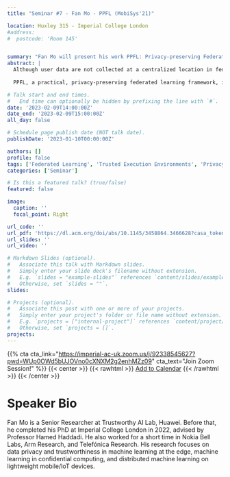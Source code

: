 ```yaml
---
title: "Seminar #7 - Fan Mo - PPFL (MobiSys'21)"

location: Huxley 315 - Imperial College London
#address:
#  postcode: 'Room 145'


summary: "Fan Mo will present his work PPFL: Privacy-preserving Federated Learning with Trusted Execution Environments (MobiSys'21)"
abstract: |
  Although user data are not collected at a centralized location in federated learning (FL), adversaries can still execute various types of privacy attacks to retrieve sensitive information from the FL model parameters themselves, thus breaking the initial privacy promises behind FL.
  
  PPFL, a practical, privacy-preserving federated learning framework, is proposed to protect clients’ private information against known privacy-related attacks. PPFL adopts greedy layer-wise FL training and updates layers always inside Trusted Execution Environments (TEEs) at both server and clients. We implemented PPFL with mobile-like TEE (i.e., TrustZone) and server-like TEE (i.e., Intel SGX) and empirically tested its performance. For the first time, we showed the possibility of fully guaranteeing privacy and achieving comparable ML model utility with regular end-to-end FL, without significant communication and system overhead.

# Talk start and end times.
#   End time can optionally be hidden by prefixing the line with `#`.
date: '2023-02-09T14:00:00Z'
date_end: '2023-02-09T15:00:00Z'
all_day: false

# Schedule page publish date (NOT talk date).
publishDate: '2023-01-10T00:00:00Z'

authors: []
profile: false
tags: ['Federated Learning', 'Trusted Execution Environments', 'Privacy', 'Intel SGX', 'Adversarial Attacks']
categories: ['Seminar']

# Is this a featured talk? (true/false)
featured: false

image:
  caption: ''
  focal_point: Right

url_code: ''
url_pdf: 'https://dl.acm.org/doi/abs/10.1145/3458864.3466628?casa_token=J6ja1oF8qmoAAAAA:UA_3MRt-a66Q98kNg5-gEL_KdNBlLVNupGoV3nE89NvuSKuaP45Y6App8OzGztUP1R7iQ4zGcq2yHQ'
url_slides: ''
url_video: ''

# Markdown Slides (optional).
#   Associate this talk with Markdown slides.
#   Simply enter your slide deck's filename without extension.
#   E.g. `slides = "example-slides"` references `content/slides/example-slides.md`.
#   Otherwise, set `slides = ""`.
slides:

# Projects (optional).
#   Associate this post with one or more of your projects.
#   Simply enter your project's folder or file name without extension.
#   E.g. `projects = ["internal-project"]` references `content/project/deep-learning/index.md`.
#   Otherwise, set `projects = []`.
projects:
---
```


{{% cta cta_link="https://imperial-ac-uk.zoom.us/j/92338545627?pwd=WUp0OWd5bUJOVno0cXNXM2g2enhMZz09" cta_text="Join Zoom Session!" %}}
{{< center >}}
{{< rawhtml >}}
<a title="Add to Calendar" class="addeventatc" data-id="wM15912240" href="https://www.addevent.com/event/wM15912240" target="_blank">Add to Calendar</a>
	<script type="text/javascript" src="https://cdn.addevent.com/libs/atc/1.6.1/atc.min.js" async defer></script>
{{< /rawhtml >}}
{{< /center >}}

# Speaker Bio

Fan Mo is a Senior Researcher at Trustworthy AI Lab, Huawei. Before that, he completed his PhD at Imperial College London in 2022, advised by Professor Hamed Haddadi. He also worked for a short time in Nokia Bell Labs, Arm Research, and Telefónica Research. His research focuses on data privacy and trustworthiness in machine learning at the edge, machine learning in confidential computing, and distributed machine learning on lightweight mobile/IoT devices.
